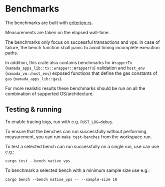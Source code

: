 # Benchmarks

The benchmarks are built with [criterion.rs](https://bheisler.github.io/criterion.rs/book).

Measurements are taken on the elapsed wall-time.

The benchmarks only focus on successful transactions and vps: in case of failure, the bench function shall panic to avoid timing incomplete execution paths.

In addition, this crate also contains benchmarks for `WrapperTx` (`namada_apps_lib::tx::wrapper::WrapperTx`) validation and `host_env` (`namada_vm::host_env`) exposed functions that define the gas constants of `gas` (`namada_apps_lib::gas`).

For more realistic results these benchmarks should be run on all the combination of supported OS/architecture.

## Testing & running

To enable tracing logs, run with e.g. `RUST_LOG=debug`.

To ensure that the benches can run successfully without performing measurement, you can run `make test-benches` from the workspace run.

To test a selected bench can run successfully on a single run, use can use e.g.:

```shell
cargo test --bench native_vps
```

To benchmark a selected bench with a minimum sample size use e.g.:

```shell
cargo bench --bench native_vps -- --sample-size 10
```
